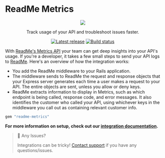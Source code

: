 # ReadMe Metrics

<p align="center">
  <img src="https://user-images.githubusercontent.com/33762/182927634-2aebeb46-c215-4ac3-9e98-61f931e33583.png" />
</p>

<p align="center">
  Track usage of your API and troubleshoot issues faster.
</p>

<p align="center">
  <a href="https://rubygems.org/gems/readme-metrics"><img src="https://img.shields.io/gem/v/readme-metrics.svg?style=for-the-badge" alt="Latest release"></a>
  <a href="https://github.com/readmeio/metrics-sdks"><img src="https://img.shields.io/github/workflow/status/readmeio/metrics-sdks/ruby.svg?style=for-the-badge" alt="Build status"></a>
</p>

With [ReadMe's Metrics API](https://readme.com/metrics) your team can get deep insights into your API's usage. If you're a developer, it takes a few small steps to send your API logs to [ReadMe](http://readme.com). Here's an overview of how the integration works:

* You add the ReadMe middleware to your Rails application.
* The middleware sends to ReadMe the request and response objects that your Express server generates each time a user makes a request to your API. The entire objects are sent, unless you allow or deny keys.
* ReadMe extracts information to display in Metrics, such as which endpoint is being called, response code, and error messages. It also identifies the customer who called your API, using whichever keys in the middleware you call out as containing relevant customer info.

```bash
gem "readme-metrics"
```

**For more information on setup, check out our [integration documentation](https://docs.readme.com/docs/ruby-api-metrics-set-up).**

> 🚧 Any Issues?
>
> Integrations can be tricky! [Contact support](https://docs.readme.com/guides/docs/contact-support) if you have any questions/issues.
